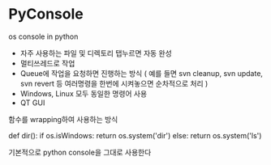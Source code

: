 # PyConsole
os console in python
- 자주 사용하는 파일 및 디렉토리 탭누르면 자동 완성
- 멀티쓰레드로 작업
- Queue에 작업을 요청하면 진행하는 방식 ( 예를 들면 svn cleanup, svn update, svn revert 등 여러명령을 한번에 시켜놓으면 순차적으로 처리 )
- Windows, Linux 모두 동일한 명령어 사용
- QT GUI

함수를 wrapping하여 사용하는 방식 

def dir():
    if os.isWindows:
        return os.system('dir')
    else:
        return os.system('ls')
        
기본적으로 python console을 그대로 사용한다

